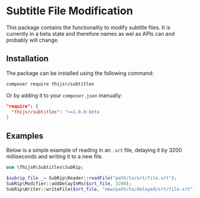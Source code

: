 Subtitle File Modification
==========================

This package contains the functionality to modify subtitle files. It is currently in a beta state and therefore names as wel as APIs can and probably will change.

Installation
------------

The package can be installed using the following command:

```bash
composer require thijsr/subtitles
```

Or by adding it to your `composer.json` manually:

```json
"require": {
  "thijsr/subtitles": ">=1.0.0-beta
}
```

Examples
--------

Below is a simple example of reading in an `.srt` file, delaying it by 3200 milliseconds and writing it to a new file.

```php
use \ThijsR\Subtitles\SubRip;

$subrip_file _= SubRip\Reader::readFile("path/to/srt/file.srt");
SubRip\Modifier::addDelayInMs($srt_file, 3200);
SubRip\Writer::writeFile($srt_file, "new/path/to/delayed/srt/file.srt");
```

